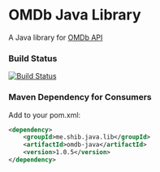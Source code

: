 # OMDb Java Library
A Java library for [OMDb API](http://www.omdbapi.com)

### Build Status ###
[![Build Status](https://travis-ci.org/shibme/omdb-java.svg)](https://travis-ci.org/shibme/omdb-java)

### Maven Dependency for Consumers ###
Add to your pom.xml:

```xml
<dependency>
	<groupId>me.shib.java.lib</groupId>
	<artifactId>omdb-java</artifactId>
	<version>1.0.5</version>
</dependency>
```
